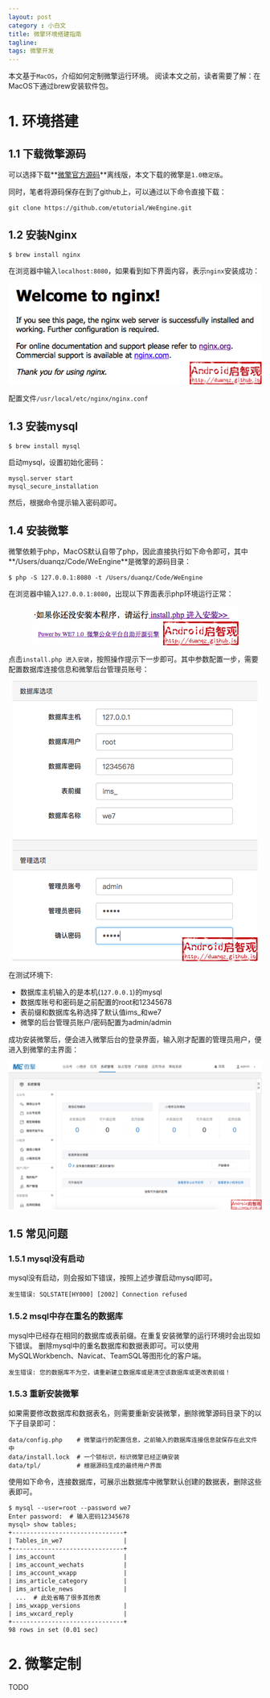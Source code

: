 ```yaml
---
layout: post
category : 小白文
title: 微擎环境搭建指南
tagline:
tags: 微擎开发
---
```


本文基于`MacOS`，介绍如何定制微擎运行环境。
阅读本文之前，读者需要了解：在MacOS下通过brew安装软件包。

# 1. 环境搭建

## 1.1 下载微擎源码

可以选择下载**[微擎官方源码](http://s.we7.cc/store-static-install.html)**离线版，本文下载的微擎是`1.0稳定版`。

同时，笔者将源码保存在到了github上，可以通过以下命令直接下载：

```
git clone https://github.com/etutorial/WeEngine.git
```

## 1.2 安装Nginx

```
$ brew install nginx
```

在浏览器中输入`localhost:8080`，如果看到如下界面内容，表示`nginx`安装成功：

<div align="center"><img src="/assets/images/weengine/1-weengine-nginx-installed.png" /></div>

配置文件`/usr/local/etc/nginx/nginx.conf`

## 1.3 安装mysql

```
$ brew install mysql
```

启动mysql，设置初始化密码：

```
mysql.server start
mysql_secure_installation
```

然后，根据命令提示输入密码即可。

## 1.4 安装微擎

微擎依赖于php，MacOS默认自带了php，因此直接执行如下命令即可，其中**/Users/duanqz/Code/WeEngine**是微擎的源码目录：

```
$ php -S 127.0.0.1:8080 -t /Users/duanqz/Code/WeEngine
```

在浏览器中输入`127.0.0.1:8080`，出现以下界面表示php环境运行正常：

<div align="center"><img src="/assets/images/weengine/2-weengine-php-installed.png" /></div>

点击`install.php 进入安装`，按照操作提示下一步即可。其中参数配置一步，需要配置数据库连接信息和微擎后台管理员账号：

<div align="center"><img src="/assets/images/weengine/3-weegine-installing-config.png" /></div>

在测试环境下:

- 数据库主机输入的是本机(`127.0.0.1`)的mysql
- 数据库账号和密码是之前配置的root和12345678
- 表前缀和数据库名称选择了默认值ims_和we7
- 微擎的后台管理员账户/密码配置为admin/admin

成功安装微擎后，便会进入微擎后台的登录界面，输入刚才配置的管理员用户，便进入到微擎的主界面：

<div align="center"><img src="/assets/images/weengine/4-weengine-installed.png" /></div>

## 1.5 常见问题

### 1.5.1 mysql没有启动

mysql没有启动，则会报如下错误，按照上述步骤启动mysql即可。

```
发生错误: SQLSTATE[HY000] [2002] Connection refused
```

### 1.5.2 msql中存在重名的数据库

mysql中已经存在相同的数据库或表前缀。在重复安装微擎的运行环境时会出现如下错误。
删除mysql中的重名数据库和数据表即可。可以使用MySQLWorkbench、Navicat、TeamSQL等图形化的客户端。

```
发生错误: 您的数据库不为空，请重新建立数据库或是清空该数据库或更改表前缀！
```

### 1.5.3 重新安装微擎

如果需要修改数据库和数据表名，则需要重新安装微擎，删除微擎源码目录下的以下子目录即可：

```
data/config.php    # 微擎运行的配置信息，之前输入的数据库连接信息就保存在此文件中
data/install.lock  # 一个锁标识，标识微擎已经正确安装
data/tpl/          # 根据源码生成的最终用户界面
```

使用如下命令，连接数据库，可展示出数据库中微擎默认创建的数据表，删除这些表即可。

```
$ mysql --user=root --password we7
Enter password:  # 输入密码12345678
mysql> show tables;
+-------------------------------+
| Tables_in_we7                 |
+-------------------------------+
| ims_account                   |
| ims_account_wechats           |
| ims_account_wxapp             |
| ims_article_category          |
| ims_article_news              |
  ...  # 此处省略了很多其他表
| ims_wxapp_versions            |
| ims_wxcard_reply              |
+-------------------------------+
98 rows in set (0.01 sec)
```

# 2. 微擎定制

TODO